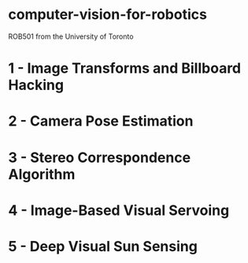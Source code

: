 # computer-vision-for-robotics
ROB501 from the University of Toronto


<h1> 1 - Image Transforms and Billboard Hacking</h1>
<h1> 2 - Camera Pose Estimation</h1>
<h1> 3 - Stereo Correspondence Algorithm</h1>
<h1> 4 - Image-Based Visual Servoing</h1>
<h1> 5 - Deep Visual Sun Sensing</h1>
